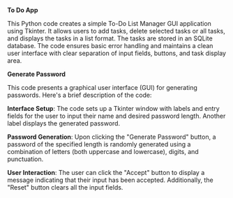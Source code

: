 **To Do App**

This Python code creates a simple To-Do List Manager GUI application using Tkinter. It allows users to add tasks, delete selected tasks or all tasks, and displays the tasks in a list format. 
The tasks are stored in an SQLite database. The code ensures basic error handling and maintains a clean user interface with clear separation of input fields, buttons, and task display area.


**Generate Password**

This code presents a graphical user interface (GUI) for generating passwords. Here's a brief description of the code:

**Interface Setup**: The code sets up a Tkinter window with labels and entry fields for the user to input their name and desired password length. Another label displays the generated password.

**Password Generation**: Upon clicking the "Generate Password" button, a password of the specified length is randomly generated using a combination of letters (both uppercase and lowercase), digits, and punctuation.

**User Interaction**: The user can click the "Accept" button to display a message indicating that their input has been accepted. Additionally, the "Reset" button clears all the input fields.
